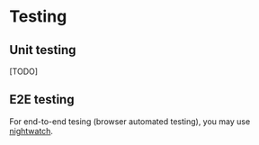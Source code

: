 # Testing

## Unit testing

[TODO]

## E2E testing

For end-to-end tesing (browser automated testing), you may use [nightwatch](http://nightwatchjs.org/).
